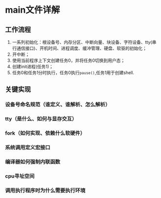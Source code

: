 # main文件详解

## 工作流程

1. 一系列初始化：根设备号、内存分区、中断向量、块设备、字符设备、tty(串行通信接口)、开机时间、进程调度、缓冲管理、硬盘、软驱的初始化；
2. 开中断；
3. 使用当前程序上下文创建任务0，并将任务0切换到用户态；
4. 创建init进程(任务1)；
5. 任务0和任务1分时执行，任务0执行`pause()`,任务1用于创建shell.

## 关键实现

### 设备号命名规范（谁定义、谁解析、怎么解析）

### tty（是什么、如何与显存交互）

### fork（如何实现、依赖什么软硬件）

### 系统调用定义宏接口

### 编译器如何强制内联函数

### cpu寻址空间

### 调用执行程序时为什么需要执行环境